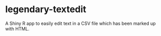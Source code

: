 # legendary-textedit
A Shiny R app to easily edit text in a CSV file which has been marked up with HTML.
